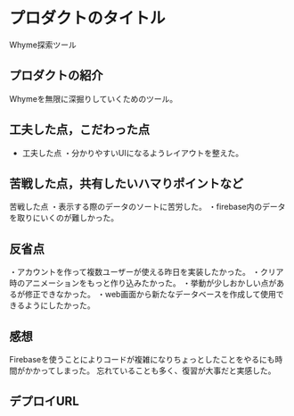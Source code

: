# プロダクトのタイトル
Whyme探索ツール

## プロダクトの紹介

Whymeを無限に深掘りしていくためのツール。

## 工夫した点，こだわった点
- 工夫した点
 ・分かりやすいUIになるようレイアウトを整えた。

## 苦戦した点，共有したいハマりポイントなど
  苦戦した点
  ・表示する際のデータのソートに苦労した。
  ・firebase内のデータを取りにいくのが難しかった。

## 反省点
・アカウントを作って複数ユーザーが使える昨日を実装したかった。
・クリア時のアニメーションをもっと作り込みたかった。
・挙動が少しおかしい点があるが修正できなかった。
・web画面から新たなデータベースを作成して使用できるようにしたかった。

## 感想
  Firebaseを使うことによりコードが複雑になりちょっとしたことをやるにも時間がかかってしまった。
  忘れていることも多く、復習が大事だと実感した。

## デプロイURL
